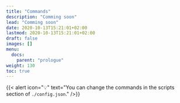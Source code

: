 ```yaml
---
title: "Commands"
description: "Comming soon"
lead: "Comming soon"
date: 2020-10-13T15:21:01+02:00
lastmod: 2020-10-13T15:21:01+02:00
draft: false
images: []
menu:
  docs:
    parent: "prologue"
weight: 130
toc: true
---
```


{{< alert icon="💡" text="You can change the commands in the scripts section of `./config.json`." />}}

